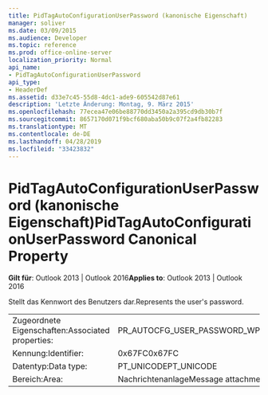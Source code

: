 ```yaml
---
title: PidTagAutoConfigurationUserPassword (kanonische Eigenschaft)
manager: soliver
ms.date: 03/09/2015
ms.audience: Developer
ms.topic: reference
ms.prod: office-online-server
localization_priority: Normal
api_name:
- PidTagAutoConfigurationUserPassword
api_type:
- HeaderDef
ms.assetid: d33e7c45-55d8-4dc1-ade9-605542d87e61
description: 'Letzte Änderung: Montag, 9. März 2015'
ms.openlocfilehash: 77ecea47e06be88770dd3450a2a395cd9db30b7f
ms.sourcegitcommit: 8657170d071f9bcf680aba50b9c07f2a4fb82283
ms.translationtype: MT
ms.contentlocale: de-DE
ms.lasthandoff: 04/28/2019
ms.locfileid: "33423832"
---
```

# <a name="pidtagautoconfigurationuserpassword-canonical-property"></a><span data-ttu-id="17562-103">PidTagAutoConfigurationUserPassword (kanonische Eigenschaft)</span><span class="sxs-lookup"><span data-stu-id="17562-103">PidTagAutoConfigurationUserPassword Canonical Property</span></span>

  
  
<span data-ttu-id="17562-104">**Gilt für**: Outlook 2013 | Outlook 2016</span><span class="sxs-lookup"><span data-stu-id="17562-104">**Applies to**: Outlook 2013 | Outlook 2016</span></span> 
  
<span data-ttu-id="17562-105">Stellt das Kennwort des Benutzers dar.</span><span class="sxs-lookup"><span data-stu-id="17562-105">Represents the user's password.</span></span>
  
|||
|:-----|:-----|
|<span data-ttu-id="17562-106">Zugeordnete Eigenschaften:</span><span class="sxs-lookup"><span data-stu-id="17562-106">Associated properties:</span></span>  <br/> |<span data-ttu-id="17562-107">PR_AUTOCFG_USER_PASSWORD_W</span><span class="sxs-lookup"><span data-stu-id="17562-107">PR_AUTOCFG_USER_PASSWORD_W</span></span>  <br/> |
|<span data-ttu-id="17562-108">Kennung:</span><span class="sxs-lookup"><span data-stu-id="17562-108">Identifier:</span></span>  <br/> |<span data-ttu-id="17562-109">0x67FC</span><span class="sxs-lookup"><span data-stu-id="17562-109">0x67FC</span></span>  <br/> |
|<span data-ttu-id="17562-110">Datentyp:</span><span class="sxs-lookup"><span data-stu-id="17562-110">Data type:</span></span>  <br/> |<span data-ttu-id="17562-111">PT_UNICODE</span><span class="sxs-lookup"><span data-stu-id="17562-111">PT_UNICODE</span></span>  <br/> |
|<span data-ttu-id="17562-112">Bereich:</span><span class="sxs-lookup"><span data-stu-id="17562-112">Area:</span></span>  <br/> |<span data-ttu-id="17562-113">Nachrichtenanlage</span><span class="sxs-lookup"><span data-stu-id="17562-113">Message attachment</span></span>  <br/> |
   

